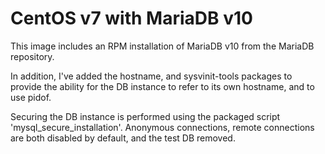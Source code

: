 # CentOS v7 with MariaDB v10
This image includes an RPM installation of MariaDB v10 from the MariaDB
repository.

In addition, I've added the hostname, and sysvinit-tools packages to provide
the ability for the DB instance to refer to its own hostname, and to use
pidof.

Securing the DB instance is performed using the packaged script
'mysql\_secure\_installation'. Anonymous connections, remote connections 
are both disabled by default, and the test DB removed.
